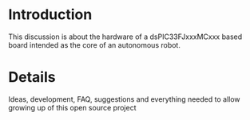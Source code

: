 # Introduction #

This discussion is about the hardware of a dsPIC33FJxxxMCxxx based board intended as the core of an autonomous robot.

# Details #

Ideas, development, FAQ, suggestions and everything needed to allow growing up of this open source project